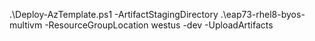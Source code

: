 .\Deploy-AzTemplate.ps1 -ArtifactStagingDirectory .\eap73-rhel8-byos-multivm -ResourceGroupLocation westus -dev -UploadArtifacts